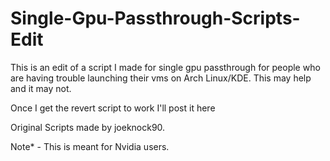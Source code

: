# Single-Gpu-Passthrough-Scripts-Edit
This is an edit of a script I made for single gpu passthrough for people who are having trouble launching their vms on Arch Linux/KDE. This may help and it may not.

Once I get the revert script to work I'll post it here


Original Scripts made by joeknock90.


Note* - This is meant for Nvidia users.
